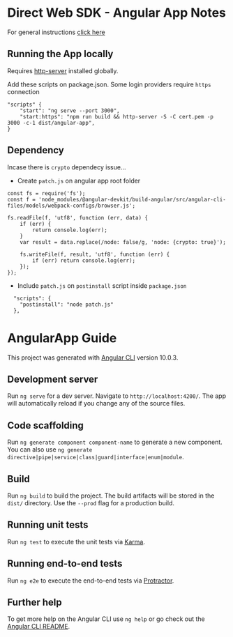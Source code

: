 # Direct Web SDK - Angular App Notes

For general instructions [click here](https://github.com/torusresearch/torus-direct-web-sdk)


## Running the App locally
Requires [http-server](https://github.com/http-party/http-server) installed globally.

Add these scripts on package.json. Some login providers require `https` connection

```
"scripts" {
    "start": "ng serve --port 3000",
    "start:https": "npm run build && http-server -S -C cert.pem -p 3000 -c-1 dist/angular-app",
}
```

## Dependency
Incase there is `crypto` dependecy issue...

- Create `patch.js` on angular app root folder 

```
const fs = require('fs');
const f = 'node_modules/@angular-devkit/build-angular/src/angular-cli-files/models/webpack-configs/browser.js';

fs.readFile(f, 'utf8', function (err, data) {
    if (err) {
        return console.log(err);
    }
    var result = data.replace(/node: false/g, 'node: {crypto: true}');

    fs.writeFile(f, result, 'utf8', function (err) {
        if (err) return console.log(err);
    });
});
```
- Include `patch.js` on `postinstall` script inside `package.json`

```
  "scripts": {
    "postinstall": "node patch.js"
  },
```

# AngularApp Guide

This project was generated with [Angular CLI](https://github.com/angular/angular-cli) version 10.0.3.

## Development server

Run `ng serve` for a dev server. Navigate to `http://localhost:4200/`. The app will automatically reload if you change any of the source files.

## Code scaffolding

Run `ng generate component component-name` to generate a new component. You can also use `ng generate directive|pipe|service|class|guard|interface|enum|module`.

## Build

Run `ng build` to build the project. The build artifacts will be stored in the `dist/` directory. Use the `--prod` flag for a production build.

## Running unit tests

Run `ng test` to execute the unit tests via [Karma](https://karma-runner.github.io).

## Running end-to-end tests

Run `ng e2e` to execute the end-to-end tests via [Protractor](http://www.protractortest.org/).

## Further help

To get more help on the Angular CLI use `ng help` or go check out the [Angular CLI README](https://github.com/angular/angular-cli/blob/master/README.md).
